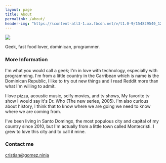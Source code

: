 ```yaml
---
layout: page
title: About
permalink: /about/
header-img: "https://scontent-atl3-1.xx.fbcdn.net/v/t1.0-9/154829540_1278442459239386_9091033753414650351_o.jpg?_nc_cat=111&ccb=3&_nc_sid=09cbfe&_nc_ohc=ycAEvIdoCcMAX-lwxnm&_nc_ht=scontent-atl3-1.xx&oh=bb0057d479771acf81849ae28a408cd7&oe=606301CF"
---
```


![](https://scontent-atl3-1.xx.fbcdn.net/v/t1.0-9/154829540_1278442459239386_9091033753414650351_o.jpg?_nc_cat=111&ccb=3&_nc_sid=09cbfe&_nc_ohc=ycAEvIdoCcMAX-lwxnm&_nc_ht=scontent-atl3-1.xx&oh=bb0057d479771acf81849ae28a408cd7&oe=606301CF)

Geek, fast food lover, dominican, programmer.

### More Information

I'm what you would call a geek; I'm in love with technology, especially with programming. I'm from a little country in the Carribean which is name is the Dominican Republic, I like to try out new things and I read Reddit more than what I'm willing to admit.

I love pizza, acoustic music, scify movies, and tv shows, My favorite tv show I would say it's Dr. Who (The new series, 2005). I'm also curious about history, I think that to know where we are going we need to know where we are coming from.

I've been living in Santo Domingo, the most populous city and capital of my country since 2010, but I'm actually from a little town called Montecristi. I grew to love this city and to call it mine.

### Contact me

[cristian@gomez.ninja](mailto:critian@gomez.ninja)
